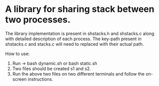 # A library for sharing stack between two processes. 

The library implementation is present in shstacks.h and shstacks.c along with detailed description of each process.
The key-path present in shstacks.c and stacks.c will need to replaced with their actual path.

How to use:
1. Run -> bash dynamic.sh or bash static.sh
2. Two files should be created s1 and s2.
3. Run the above two files on two different terminals and follow the on-screen instructions.